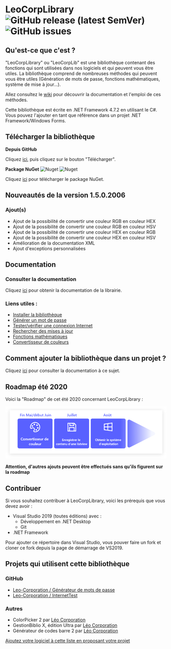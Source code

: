 # LeoCorpLibrary ![GitHub release (latest SemVer)](https://img.shields.io/github/v/release/Leo-Corporation/LeoCorpLibrary) ![GitHub issues](https://img.shields.io/github/issues-raw/Leo-CorpORATION/LeoCorpLibrary?label=issues)
## Qu'est-ce que c'est ?
"LeoCorpLibrary" ou "LeoCorpLib" est une bibliothèque contenant des fonctions qui sont utilisées dans nos logiciels et qui peuvent vous être utiles. La bibliothèque comprend de nombreuses méthodes qui peuvent vous être utiles (Génération de mots de passe, fonctions mathématiques, système de mise à jour...).

Allez consultez le [wiki](https://github.com/Leo-Corporation/LeoCorpLibrary/wiki) pour découvrir la documentation et l'emploi de ces méthodes.

Cette bibliothèque est écrite en .NET Framework 4.7.2 en utilisant le C#.
Vous pouvez l'ajouter en tant que référence dans un projet .NET Framework/Windows Forms.

## Télécharger la bibliothèque
**Depuis GitHub**

Cliquez [ici](https://github.com/Leo-Corporation/LeoCorpLibrary/blob/master/LeoCorpLibrary/bin/Release/LeoCorpLibrary.dll), puis cliquez sur le bouton "Télécharger".

**Package NuGet** ![Nuget](https://img.shields.io/nuget/v/LeoCorpLibrary) ![Nuget](https://img.shields.io/nuget/dt/LeoCorpLibrary)

Cliquez [ici](https://www.nuget.org/packages/LeoCorpLibrary) pour télécharger le package NuGet.

## Nouveautés de la version 1.5.0.2006
### Ajout(s)
- Ajout de la possibilité de convertir une couleur RGB en couleur HEX
- Ajout de la possibilité de convertir une couleur RGB en couleur HSV
- Ajout de la possibilité de convertir une couleur HEX en couleur RGB
- Ajout de la possibilité de convertir une couleur HEX en couleur HSV
- Amélioration de la documentation XML
- Ajout d'exceptions personnalisées
## Documentation
### Consulter la documentation
Cliquez [ici](https://github.com/Leo-Corporation/LeoCorpLibrary/wiki/) pour obtenir la documentation de la librairie.
### Liens utiles :
- [Installer la bibliothèque](https://github.com/Leo-Corporation/LeoCorpLibrary/wiki/installer-LeoCorpLibrary)
- [Générer un mot de passe](https://github.com/Leo-Corporation/LeoCorpLibrary/wiki/G%C3%A9n%C3%A9rer-un-mot-de-passe)
- [Tester/vérifier une connexion Internet](https://github.com/Leo-Corporation/LeoCorpLibrary/wiki/V%C3%A9rifier-une-connexion-internet)
- [Rechercher des mises à jour](https://github.com/Leo-Corporation/LeoCorpLibrary/wiki/Rechercher-des-mises-%C3%A0-jour)
- [Fonctions mathématiques](https://github.com/Leo-Corporation/LeoCorpLibrary/wiki/Fonctions-math%C3%A9matiques)
- [Convertisseur de couleurs](https://github.com/Leo-Corporation/LeoCorpLibrary/wiki/Convertisseur-de-couleurs)

## Comment ajouter la bibliothèque dans un projet ?
Cliquez [ici](https://github.com/Leo-Corporation/LeoCorpLibrary/wiki/installer-LeoCorpLibrary#1-ajouter-la-bibliothèque-dans-un-projet) pour consulter la documentation à ce sujet.

## Roadmap été 2020
Voici la "Roadmap" de cet été 2020 concernant LeoCorpLibrary :

![Roadmap](https://raw.githubusercontent.com/Leo-Corporation/LeoCorp-Docs/master/Roadmaps/LeoCorpLibrary/Roadmap%20%C3%A9t%C3%A9%202020.png)

**Attention, d'autres ajouts peuvent être effectués sans qu'ils figurent sur la roadmap**

## Contribuer
Si vous souhaitez contribuer à LeoCorpLibrary, voici les prérequis que vous devez avoir :
- Visual Studio 2019 (toutes éditions) avec :
   - Développement en .NET Desktop
   - Git
- .NET Framework

Pour ajouter ce répertoire dans Visual Studio, vous pouver faire un fork et cloner ce fork depuis la page de démarrage de VS2019.
## Projets qui utilisent cette bibliothèque
### GitHub
- [Leo-Corporation / Générateur de mots de passe](https://github.com/Leo-Corporation/Generateur-de-mots-de-passe)
- [Leo-Corporation / InternetTest](https://github.com/Leo-Corporation/InternetTest)
### Autres
- ColorPicker 2 par [Léo Corporation](https://leopeyronnet.wixsite.com/leopeyronnetcorp)
- GestionBiblio X, édition Ultra par [Léo Corporation](https://leopeyronnet.wixsite.com/leopeyronnetcorp)
- Générateur de codes barre 2 par [Léo Corporation](https://leopeyronnet.wixsite.com/leopeyronnetcorp)

[Ajoutez votre logiciel à cette liste en proposant votre projet](https://github.com/Leo-Corporation/LeoCorpLibrary/issues/new?assignees=&labels=ajout+cr%C3%A9dit&template=credit_projet.md&title=%5BCr%C3%A9dit-Projet%5D+)
